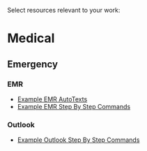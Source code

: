 Select resources relevant to your work:

# Medical

## Emergency

### EMR

* [Example EMR AutoTexts](medical-emergency-autotext-cerner-emr.md)
* [Example EMR Step By Step Commands]()

### Outlook

* [Example Outlook Step By Step Commands]()

